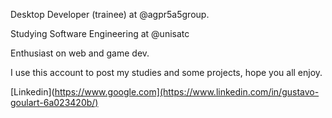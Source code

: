 Desktop Developer (trainee) at @agpr5a5group.

Studying Software Engineering at @unisatc

Enthusiast on web and game dev.

I use this account to post my studies and some projects, hope you all enjoy.

[Linkedin](https://www.google.com](https://www.linkedin.com/in/gustavo-goulart-6a023420b/)

